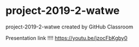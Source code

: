# project-2019-2-watwe
project-2019-2-watwe created by GitHub Classroom

Presentation link !!!!
https://youtu.be/jzocFbKgby0
